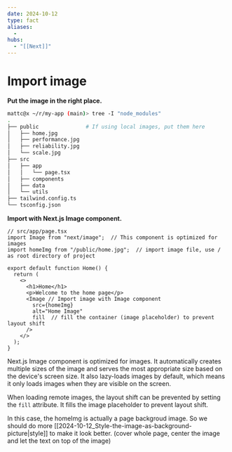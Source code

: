 ```yaml
---
date: 2024-10-12
type: fact
aliases:
  -
hubs:
  - "[[Next]]"
---
```


# Import image

**Put the image in the right place.**

```bash
mattc@x ~/r/my-app (main)> tree -I "node_modules"
.
├── public               # If using local images, put them here
│   ├── home.jpg
│   ├── performance.jpg
│   ├── reliability.jpg
│   └── scale.jpg
├── src
│   ├── app
│   │   └── page.tsx
│   ├── components
│   ├── data
│   └── utils
├── tailwind.config.ts
└── tsconfig.json

```

**Import with Next.js Image component.**

```tsx
// src/app/page.tsx
import Image from "next/image";  // This component is optimized for images
import homeImg from "/public/home.jpg";  // import image file, use / as root directory of project

export default function Home() {
  return (
    <>
      <h1>Home</h1>
      <p>Welcome to the home page</p>
      <Image // Import image with Image component
        src={homeImg}
        alt="Home Image"
        fill  // fill the container (image placeholder) to prevent layout shift
      />  
    </>
  );
}
```

Next.js Image component is optimized for images. It automatically creates multiple sizes of the image and serves the most appropriate size based on the device's screen size. It also lazy-loads images by default, which means it only loads images when they are visible on the screen.

When loading remote images, the layout shift can be prevented by setting the `fill` attribute. It fills the image placeholder to prevent layout shift.

In this case, the homeImg is actually a page backgroud image. So we should do more [[2024-10-12_Style-the-image-as-background-picture|style]] to make it look better. (cover whole page, center the image and let the text on top of the image)
